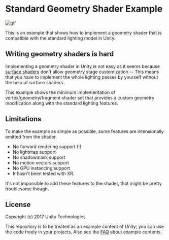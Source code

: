 Standard Geometry Shader Example
================================

![gif](https://i.imgur.com/hGtXkA7.gif)

This is an example that shows how to implement a geometry shader that is
compatible with the standard lighting model in Unity.

Writing geometry shaders is hard
--------------------------------

Implementing a geometry shader in Unity is not easy as it seems because
[surface shaders] don't allow geometry stage customization -- This means that
you have to implement the whole lighting passes by yourself without the help of
surface shaders.

This example shows the minimum implementation of vertex/geometry/fragment
shader set that provides a custom geometry modification along with the standard
lighting features.

[surface shaders]: https://docs.unity3d.com/Manual/SL-SurfaceShaders.html

Limitations
-----------

To make the example as simple as possible, some features are intensionally
omitted from the shader.

- No forward rendering support (!)
- No lightmap support
- No shadowmask support
- No motion vectors support
- No GPU instancing support
- It hasn't been tested with XR.

It's not impossible to add these features to the shader, that might be pretty
troublesome though.

License
-------

Copyright (c) 2017 Unity Technologies

This repository is to be treated as an example content of Unity; you can use
the code freely in your projects. Also see the [FAQ] about example contents.

[FAQ]: https://unity3d.com/unity/faq#faq-37863
